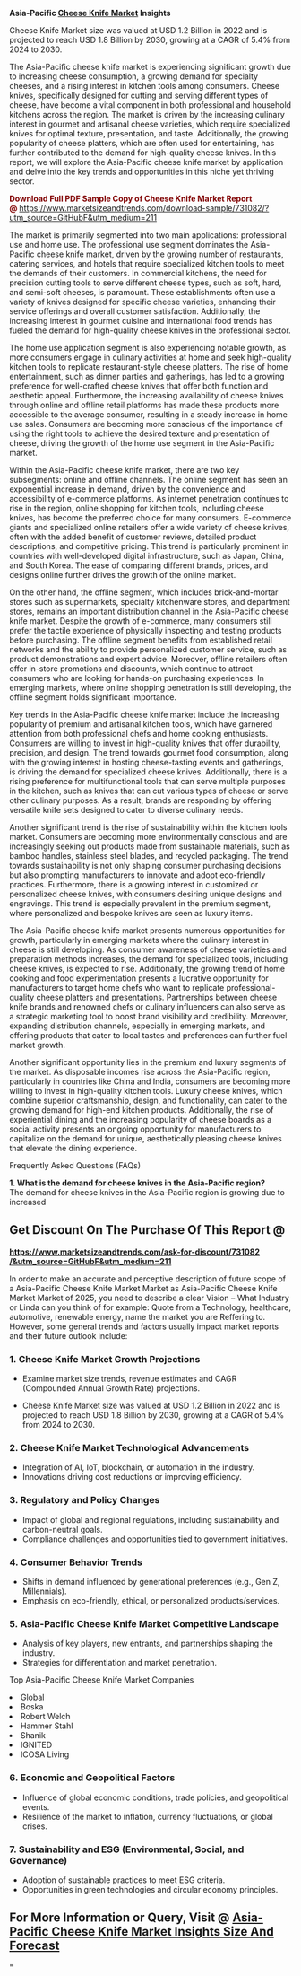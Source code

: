 <p><strong>Asia-Pacific&nbsp;<a href=""https://www.marketsizeandtrends.com/download-sample/731082/&amp;utm_source=GitHubF&amp;utm_medium=211"">Cheese Knife Market</a> Insights</strong></p><p>Cheese Knife Market size was valued at USD 1.2 Billion in 2022 and is projected to reach USD 1.8 Billion by 2030, growing at a CAGR of 5.4% from 2024 to 2030.</p><p><p>The Asia-Pacific cheese knife market is experiencing significant growth due to increasing cheese consumption, a growing demand for specialty cheeses, and a rising interest in kitchen tools among consumers. Cheese knives, specifically designed for cutting and serving different types of cheese, have become a vital component in both professional and household kitchens across the region. The market is driven by the increasing culinary interest in gourmet and artisanal cheese varieties, which require specialized knives for optimal texture, presentation, and taste. Additionally, the growing popularity of cheese platters, which are often used for entertaining, has further contributed to the demand for high-quality cheese knives. In this report, we will explore the Asia-Pacific cheese knife market by application and delve into the key trends and opportunities in this niche yet thriving sector. <p><strong><span style="color: #800000;">Download Full PDF Sample Copy of Cheese Knife Market Report @</span>&nbsp;</strong><a href="https://www.marketsizeandtrends.com/download-sample/731082/?utm_source=GitHubF&amp;utm_medium=211" target="_blank">https://www.marketsizeandtrends.com/download-sample/731082/?utm_source=GitHubF&amp;utm_medium=211</a></p><p>The market is primarily segmented into two main applications: professional use and home use. The professional use segment dominates the Asia-Pacific cheese knife market, driven by the growing number of restaurants, catering services, and hotels that require specialized kitchen tools to meet the demands of their customers. In commercial kitchens, the need for precision cutting tools to serve different cheese types, such as soft, hard, and semi-soft cheeses, is paramount. These establishments often use a variety of knives designed for specific cheese varieties, enhancing their service offerings and overall customer satisfaction. Additionally, the increasing interest in gourmet cuisine and international food trends has fueled the demand for high-quality cheese knives in the professional sector.<p>The home use application segment is also experiencing notable growth, as more consumers engage in culinary activities at home and seek high-quality kitchen tools to replicate restaurant-style cheese platters. The rise of home entertainment, such as dinner parties and gatherings, has led to a growing preference for well-crafted cheese knives that offer both function and aesthetic appeal. Furthermore, the increasing availability of cheese knives through online and offline retail platforms has made these products more accessible to the average consumer, resulting in a steady increase in home use sales. Consumers are becoming more conscious of the importance of using the right tools to achieve the desired texture and presentation of cheese, driving the growth of the home use segment in the Asia-Pacific market.<p>Within the Asia-Pacific cheese knife market, there are two key subsegments: online and offline channels. The online segment has seen an exponential increase in demand, driven by the convenience and accessibility of e-commerce platforms. As internet penetration continues to rise in the region, online shopping for kitchen tools, including cheese knives, has become the preferred choice for many consumers. E-commerce giants and specialized online retailers offer a wide variety of cheese knives, often with the added benefit of customer reviews, detailed product descriptions, and competitive pricing. This trend is particularly prominent in countries with well-developed digital infrastructure, such as Japan, China, and South Korea. The ease of comparing different brands, prices, and designs online further drives the growth of the online market.<p>On the other hand, the offline segment, which includes brick-and-mortar stores such as supermarkets, specialty kitchenware stores, and department stores, remains an important distribution channel in the Asia-Pacific cheese knife market. Despite the growth of e-commerce, many consumers still prefer the tactile experience of physically inspecting and testing products before purchasing. The offline segment benefits from established retail networks and the ability to provide personalized customer service, such as product demonstrations and expert advice. Moreover, offline retailers often offer in-store promotions and discounts, which continue to attract consumers who are looking for hands-on purchasing experiences. In emerging markets, where online shopping penetration is still developing, the offline segment holds significant importance.<p>Key trends in the Asia-Pacific cheese knife market include the increasing popularity of premium and artisanal kitchen tools, which have garnered attention from both professional chefs and home cooking enthusiasts. Consumers are willing to invest in high-quality knives that offer durability, precision, and design. The trend towards gourmet food consumption, along with the growing interest in hosting cheese-tasting events and gatherings, is driving the demand for specialized cheese knives. Additionally, there is a rising preference for multifunctional tools that can serve multiple purposes in the kitchen, such as knives that can cut various types of cheese or serve other culinary purposes. As a result, brands are responding by offering versatile knife sets designed to cater to diverse culinary needs.<p>Another significant trend is the rise of sustainability within the kitchen tools market. Consumers are becoming more environmentally conscious and are increasingly seeking out products made from sustainable materials, such as bamboo handles, stainless steel blades, and recycled packaging. The trend towards sustainability is not only shaping consumer purchasing decisions but also prompting manufacturers to innovate and adopt eco-friendly practices. Furthermore, there is a growing interest in customized or personalized cheese knives, with consumers desiring unique designs and engravings. This trend is especially prevalent in the premium segment, where personalized and bespoke knives are seen as luxury items.<p>The Asia-Pacific cheese knife market presents numerous opportunities for growth, particularly in emerging markets where the culinary interest in cheese is still developing. As consumer awareness of cheese varieties and preparation methods increases, the demand for specialized tools, including cheese knives, is expected to rise. Additionally, the growing trend of home cooking and food experimentation presents a lucrative opportunity for manufacturers to target home chefs who want to replicate professional-quality cheese platters and presentations. Partnerships between cheese knife brands and renowned chefs or culinary influencers can also serve as a strategic marketing tool to boost brand visibility and credibility. Moreover, expanding distribution channels, especially in emerging markets, and offering products that cater to local tastes and preferences can further fuel market growth.<p>Another significant opportunity lies in the premium and luxury segments of the market. As disposable incomes rise across the Asia-Pacific region, particularly in countries like China and India, consumers are becoming more willing to invest in high-quality kitchen tools. Luxury cheese knives, which combine superior craftsmanship, design, and functionality, can cater to the growing demand for high-end kitchen products. Additionally, the rise of experiential dining and the increasing popularity of cheese boards as a social activity presents an ongoing opportunity for manufacturers to capitalize on the demand for unique, aesthetically pleasing cheese knives that elevate the dining experience.<p>Frequently Asked Questions (FAQs)<p><strong>1. What is the demand for cheese knives in the Asia-Pacific region?</strong><br> The demand for cheese knives in the Asia-Pacific region is growing due to increased</p><h2><strong>Get Discount On The Purchase Of This Report @&nbsp;</strong></h2><p><strong><a href=""https://www.marketsizeandtrends.com/ask-for-discount/731082/&amp;utm_source=GitHubF&amp;utm_medium=211"" target=""_blank"">https://www.marketsizeandtrends.com/ask-for-discount/731082<br />/&amp;utm_source=GitHubF&amp;utm_medium=211</a></strong></p><p>In order to make an accurate and perceptive description of future scope of a Asia-Pacific&nbsp;Cheese Knife Market Market as Asia-Pacific&nbsp;Cheese Knife Market Market of 2025, you need to describe a clear Vision &ndash; What Industry or Linda can you think of for example: Quote from a Technology, healthcare, automotive, renewable energy, name the market you are Reffering to. However, some general trends and factors usually impact market reports and their future outlook include:</p><h3>1.&nbsp;<strong>Cheese Knife Market Growth Projections</strong></h3><ul><li>Examine market size trends, revenue estimates and CAGR (Compounded Annual Growth Rate) projections.</li><li><p>Cheese Knife Market size was valued at USD 1.2 Billion in 2022 and is projected to reach USD 1.8 Billion by 2030, growing at a CAGR of 5.4% from 2024 to 2030.</p></li></ul><h3>2.&nbsp;<strong>Cheese Knife Market Technological Advancements</strong></h3><ul><li>Integration of AI, IoT, blockchain, or automation in the industry.</li><li>Innovations driving cost reductions or improving efficiency.</li></ul><h3>3.&nbsp;<strong>Regulatory and Policy Changes</strong></h3><ul><li>Impact of global and regional regulations, including sustainability and carbon-neutral goals.</li><li>Compliance challenges and opportunities tied to government initiatives.</li></ul><h3>4.&nbsp;<strong>Consumer Behavior Trends</strong></h3><ul><li>Shifts in demand influenced by generational preferences (e.g., Gen Z, Millennials).</li><li>Emphasis on eco-friendly, ethical, or personalized products/services.</li></ul><h3>5.&nbsp;<strong>Asia-Pacific Cheese Knife Market Competitive Landscape</strong></h3><ul><li>Analysis of key players, new entrants, and partnerships shaping the industry.</li><li>Strategies for differentiation and market penetration.</li></ul><p data-pm-slice=""1 1 []"">Top Asia-Pacific Cheese Knife Market Companies</p><div data-test-id=""""><p><li>Global</li><li> Boska</li><li> Robert Welch</li><li> Hammer Stahl</li><li> Shanik</li><li> IGNITED</li><li> ICOSA Living</li></p></div><h3>6.&nbsp;<strong>Economic and Geopolitical Factors</strong></h3><ul><li>Influence of global economic conditions, trade policies, and geopolitical events.</li><li>Resilience of the market to inflation, currency fluctuations, or global crises.</li></ul><h3>7.&nbsp;<strong>Sustainability and ESG (Environmental, Social, and Governance)</strong></h3><ul><li>Adoption of sustainable practices to meet ESG criteria.</li><li>Opportunities in green technologies and circular economy principles.</li></ul><h2><strong>For More Information or Query, Visit @&nbsp;</strong><a href=""https://www.verifiedmarketreports.com/product/cheese-knife-market/"" target=""_blank"">Asia-Pacific Cheese Knife Market Insights Size And Forecast</a></h2>"
